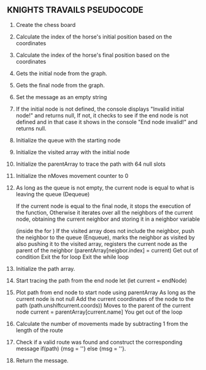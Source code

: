 ## KNIGHTS TRAVAILS PSEUDOCODE
1. Create the chess board

2. Calculate the index of the horse's initial position based on the coordinates

3. Calculate the index of the horse's final position based on the coordinates

4. Gets the initial node from the graph.

5. Gets the final node from the graph.

6. Set the message as an empty string

7. If the initial node is not defined, the console displays "Invalid initial node!" and returns null,
   If not, it checks to see if the end node is not defined and in that case it shows in the console "End node
   invalid!" and returns null.
8. Initialize the queue with the starting node

9. Initialize the visited array with the initial node

10. Initialize the parentArray to trace the path with 64 null slots

11. Initialize the nMoves movement counter to 0

12. As long as the queue is not empty, the current node is equal to what is leaving the queue (Dequeue)

    If the current node is equal to the final node, it stops the execution of the function,
    Otherwise it iterates over all the neighbors of the current node, obtaining the current neighbor and
    storing it in a neighbor variable

    (inside the for ) If the visited array does not include the neighbor, push the neighbor to the queue (Enqueue),
    marks the neighbor as visited by also pushing it to the visited array,
    registers the current node as the parent of the neighbor (parentArray[neigbor.index] = current)
    Get out of condition
    Exit the for loop
    Exit the while loop

13. Initialize the path array.

14. Start tracing the path from the end node let (let current = endNode)

15. Plot path from end node to start node using parentArray
    As long as the current node is not null
    Add the current coordinates of the node to the path (path.unshiftcurrent.coords))
    Moves to the parent of the current node current = parentArray[current.name]
    You get out of the loop
16. Calculate the number of movements made by subtracting 1 from the length of the route

17. Check if a valid route was found and construct the corresponding message
    if(path) {msg = ''} else {msg = ''}.
18. Return the message.
